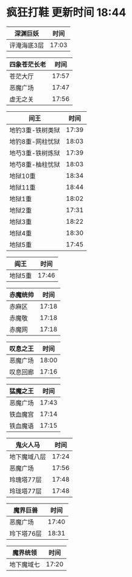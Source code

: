 # 疯狂打鞋 更新时间 18:44

| 深渊巨妖   | 时间    |
|--------|-------|
| 评淹海底3层 | 17:03 |

| 四象苍茫长老   | 时间    |
|--------|-------|
| 苍茫大厅 | 17:57 |
| 恶魔广场 | 17:47 |
| 虚无之关 | 17:56 |

| 间王   | 时间    |
|--------|-------|
| 地钓3重-铁树类狱 | 17:39 |
| 地钓8重-网柱忧狱 | 18:03 |
| 地芍3重-铁树炼狱 | 17:39 |
| 地芍8重-柚柱忧狱 | 18:03 |
| 地狱10重 | 18:34 |
| 地狱11重 | 18:44 |
| 地狱1重 | 18:02 |
| 地狱2重 | 17:31 |
| 地狱3重 | 18:22 |
| 地狱4重 | 18:30 |
| 地狱5重 | 17:45 |

| 阎王   | 时间    |
|--------|-------|
| 地狱5重 | 17:46 |

| 赤魔统帅   | 时间    |
|--------|-------|
| 赤麻区 | 17:18 |
| 赤魔敬 | 17:18 |
| 赤魔网 | 17:18 |

| 叹息之王   | 时间    |
|--------|-------|
| 恶魔广场 | 18:00 |
| 叹息回廊 | 17:16 |

| 猛魔之王   | 时间    |
|--------|-------|
| 恶魔广场 | 17:43 |
| 铁血魔宫 | 17:14 |
| 铁血魔语 | 17:15 |

| 鬼火人马   | 时间    |
|--------|-------|
| 地下魔域八层 | 17:24 |
| 恶魔广场 | 17:56 |
| 玲瑰塔77层 | 17:48 |
| 玲珑塔77层 | 17:48 |

| 魔界巨兽   | 时间    |
|--------|-------|
| 恶魔广场 | 17:40 |
| 玲下塔76层 | 18:31 |

| 魔界统领   | 时间    |
|--------|-------|
| 地下魔域七 | 17:20 |